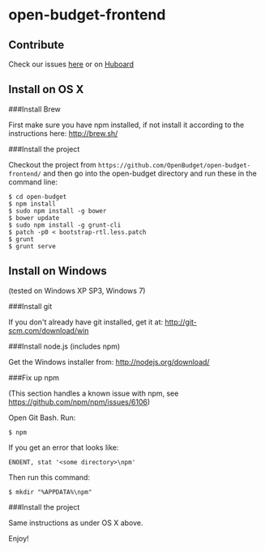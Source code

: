 open-budget-frontend
====================

Contribute
----------

Check our issues [here](https://github.com/OpenBudget/open-budget-frontend/issues) or on [Huboard](https://huboard.com/OpenBudget/open-budget-frontend/#/)


Install on OS X
---------------

###Install Brew

First make sure you have npm installed, if not install it according to the instructions here: http://brew.sh/
    
###Install the project

Checkout the project from ```https://github.com/OpenBudget/open-budget-frontend/``` and then go into the open-budget directory and run these in the command line:

    $ cd open-budget
    $ npm install
    $ sudo npm install -g bower
    $ bower update
    $ sudo npm install -g grunt-cli
    $ patch -p0 < bootstrap-rtl.less.patch
    $ grunt
    $ grunt serve
 

Install on Windows
------------------
(tested on Windows XP SP3, Windows 7)

###Install git

If you don't already have git installed, get it at: http://git-scm.com/download/win

###Install node.js (includes npm)

Get the Windows installer from: http://nodejs.org/download/

###Fix up npm

(This section handles a known issue with npm, see https://github.com/npm/npm/issues/6106)

Open Git Bash. Run:

    $ npm

If you get an error that looks like:

    ENOENT, stat '<some directory>\npm'

Then run this command:

    $ mkdir "%APPDATA%\npm"

###Install the project

Same instructions as under OS X above.

Enjoy!
